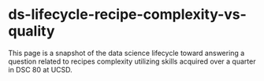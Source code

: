 # ds-lifecycle-recipe-complexity-vs-quality
This page is a snapshot of the data science lifecycle toward answering a question related to recipes complexity utilizing skills acquired over a quarter in DSC 80 at UCSD.

